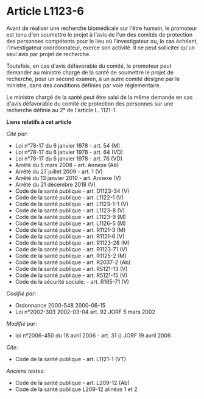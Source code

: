 # Article L1123-6

Avant de réaliser une recherche biomédicale sur l'être humain, le promoteur est tenu d'en soumettre le projet à l'avis de
l'un des comités de protection des personnes compétents pour le lieu où l'investigateur ou, le cas échéant, l'investigateur
coordonnateur, exerce son activité. Il ne peut solliciter qu'un seul avis par projet de recherche. 

Toutefois, en cas d'avis défavorable du comité, le promoteur peut demander au ministre chargé de la santé de soumettre le
projet de recherche, pour un second examen, à un autre comité désigné par le ministre, dans des conditions définies par voie
réglementaire. 

Le ministre chargé de la santé peut être saisi de la même demande en cas d'avis défavorable du comité de protection des
personnes sur une recherche définie au 2° de l'article L. 1121-1.

**Liens relatifs à cet article**

_Cité par_:

  - Loi n°78-17 du 6 janvier 1978 - art. 54 (M)
  - Loi n°78-17 du 6 janvier 1978 - art. 64 (VD)
  - Loi n°78-17 du 6 janvier 1978 - art. 76 (VD)
  - Arrêté du 5 mars 2008 - art. Annexe (Ab)
  - Arrêté du 27 juillet 2009 - art. 1 (V)
  - Arrêté du 13 janvier 2010 - art. Annexe (V)
  - Arrêté du 21 décembre 2018 (V)
  - Code de la santé publique - art. D1123-34 (V)
  - Code de la santé publique - art. L1122-1 (V)
  - Code de la santé publique - art. L1123-1-1 (V)
  - Code de la santé publique - art. L1123-8 (V)
  - Code de la santé publique - art. L1123-9 (M)
  - Code de la santé publique - art. L1126-5 (M)
  - Code de la santé publique - art. R1121-3 (M)
  - Code de la santé publique - art. R1121-6 (V)
  - Code de la santé publique - art. R1123-28 (M)
  - Code de la santé publique - art. R1123-71 (V)
  - Code de la santé publique - art. R1125-2 (M)
  - Code de la santé publique - art. R2037-2 (Ab)
  - Code de la santé publique - art. R5121-13 (V)
  - Code de la santé publique - art. R5121-15 (V)
  - Code de la sécurité sociale. - art. R165-71 (V)

_Codifié par_:

  - Ordonnance 2000-548 2000-06-15
  - Loi n°2002-303 2002-03-04 art. 92 JORF 5 mars 2002

_Modifié par_:

  - loi n°2006-450 du 18 avril 2006 - art. 31 () JORF 19 avril 2006

_Cite_:

  - Code de la santé publique - art. L1121-1 (VT)

_Anciens textes_:

  - Code de la santé publique - art. L209-12 (Ab)
  - Code de la santé publique L209-12 alinéas 1 et 2
